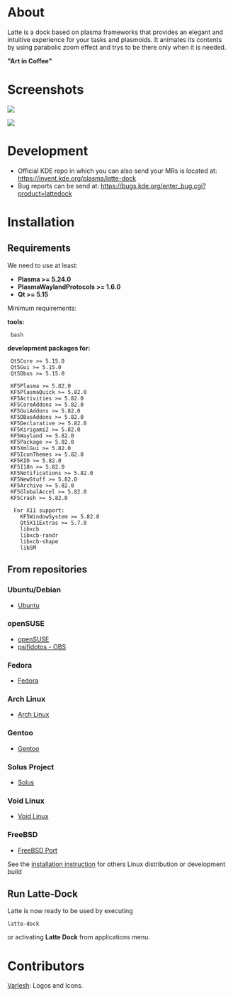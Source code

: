 About
=====
Latte is a dock based on plasma frameworks that provides an elegant and intuitive experience for your tasks and plasmoids. It animates its contents by using parabolic zoom effect and trys to be there only when it is needed.

**"Art in Coffee"**

Screenshots
===========

![](https://cdn.kde.org/screenshots/latte-dock/latte-dock_regular.png)

![](https://cdn.kde.org/screenshots/latte-dock/latte-dock_settings.png)

Development
============

- Official KDE repo in which you can also send your MRs is located at: https://invent.kde.org/plasma/latte-dock
- Bug reports can be send at: https://bugs.kde.org/enter_bug.cgi?product=lattedock


Installation
============

## Requirements

We need to use at least:

- **Plasma >= 5.24.0**
- **PlasmaWaylandProtocols >= 1.6.0**
- **Qt >= 5.15**

Minimum requirements:
 
**tools:**
```
 bash
```

**development packages for:**
```
 Qt5Core >= 5.15.0
 Qt5Gui >= 5.15.0
 Qt5Dbus >= 5.15.0

 KF5Plasma >= 5.82.0
 KF5PlasmaQuick >= 5.82.0
 KF5Activities >= 5.82.0
 KF5CoreAddons >= 5.82.0
 KF5GuiAddons >= 5.82.0
 KF5DBusAddons >= 5.82.0
 KF5Declarative >= 5.82.0
 KF5Kirigami2 >= 5.82.0
 KF5Wayland >= 5.82.0
 KF5Package >= 5.82.0
 KF5XmlGui >= 5.82.0
 KF5IconThemes >= 5.82.0
 KF5KIO >= 5.82.0
 KF5I18n >= 5.82.0
 KF5Notifications >= 5.82.0
 KF5NewStuff >= 5.82.0
 KF5Archive >= 5.82.0
 KF5GlobalAccel >= 5.82.0
 KF5Crash >= 5.82.0

  For X11 support:
    KF5WindowSystem >= 5.82.0
    Qt5X11Extras >= 5.7.0
    libxcb
    libxcb-randr
    libxcb-shape
    libSM
```

## From repositories

### Ubuntu/Debian

- [Ubuntu](https://packages.ubuntu.com/bionic/latte-dock)

### openSUSE

- [openSUSE](https://software.opensuse.org/package/latte-dock?search_term=latte+dock)
- [psifidotos - OBS](https://software.opensuse.org//download.html?project=home%3Apsifidotos&package=latte-dock)

### Fedora

- [Fedora](https://koji.fedoraproject.org/koji/packageinfo?packageID=24229)

### Arch Linux

- [Arch Linux](https://archlinux.org/packages/community/x86_64/latte-dock/)

### Gentoo

- [Gentoo](https://packages.gentoo.org/packages/kde-misc/latte-dock)

### Solus Project

- [Solus](https://packages.solus-project.com/shannon/l/latte-dock/)

### Void Linux

- [Void Linux](https://github.com/void-linux/void-packages/tree/master/srcpkgs/latte-dock)

### FreeBSD
- [FreeBSD Port](https://www.freshports.org/deskutils/latte-dock/)

See the [installation instruction](./INSTALLATION.md) for others Linux distribution or development build

## Run Latte-Dock

Latte is now ready to be used by executing 
```
latte-dock
```

or activating **Latte Dock** from applications menu.


Contributors
============
[Varlesh](https://github.com/varlesh): Logos and Icons.
